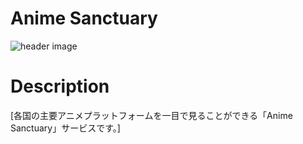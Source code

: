 # Anime Sanctuary
![header image](/src/main/resources/static/header-image.jpg)


# Description
[各国の主要アニメプラットフォームを一目で見ることができる「Anime Sanctuary」サービスです。]
